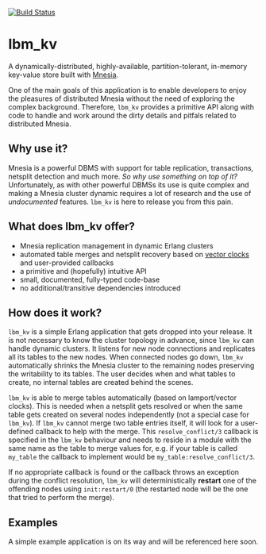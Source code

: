 [![Build Status](https://travis-ci.org/lindenbaum/lbm_kv.png?branch=master)](https://travis-ci.org/lindenbaum/lbm_kv)

lbm_kv
======

A dynamically-distributed, highly-available, partition-tolerant, in-memory
key-value store built with [Mnesia](http://www.erlang.org/doc/apps/mnesia/).

One of the main goals of this application is to enable developers to enjoy the
pleasures of distributed Mnesia without the need of exploring the complex
background. Therefore, `lbm_kv` provides a primitive API along with code to
handle and work around the dirty details and pitfals related to distributed
Mnesia.

Why use it?
-----------

Mnesia is a powerful DBMS with support for table replication, transactions,
netsplit detection and much more. _So why use something on top of it?_
Unfortunately, as with other powerful DBMSs its use is quite complex and making
a Mnesia cluster dynamic requires a lot of research and the use of
_undocumented_ features. `lbm_kv` is here to release you from this pain.

What does lbm_kv offer?
-----------------------

* Mnesia replication management in dynamic Erlang clusters
* automated table merges and netsplit recovery based on
  [vector clocks](https://en.wikipedia.org/wiki/Vector_clock) and user-provided
  callbacks
* a primitive and (hopefully) intuitive API
* small, documented, fully-typed code-base
* no additional/transitive dependencies introduced

How does it work?
-----------------

`lbm_kv` is a simple Erlang application that gets dropped into your release. It
is not necessary to know the cluster topology in advance, since `lbm_kv` can
handle dynamic clusters. It listens for new node connections and replicates all
its tables to the new nodes. When connected nodes go down, `lbm_kv`
automatically shrinks the Mnesia cluster to the remaining nodes preserving the
writability to its tables. The user decides when and what tables to create, no
internal tables are created behind the scenes.

`lbm_kv` is able to merge tables automatically (based on lamport/vector clocks).
This is needed when a netsplit gets resolved or when the same table gets created
on several nodes independently (not a special case for `lbm_kv`). If `lbm_kv`
cannot merge two table entries itself, it will look for a user-defined callback
to help with the merge. This `resolve_conflict/3` callback is specified in the
`lbm_kv` behaviour and needs to reside in a module with the same name as the
table to merge values for, e.g. if your table is called `my_table` the callback
to implement would be `my_table:resolve_conflict/3`.

If no appropriate callback is found or the callback throws an exception during
the conflict resolution, `lbm_kv` will deterministically __restart__ one of the
offending nodes using `init:restart/0` (the restarted node will be the one that
tried to perform the merge).

Examples
--------

A simple example application is on its way and will be referenced here soon.
